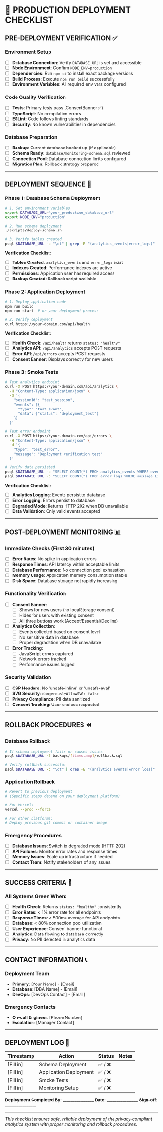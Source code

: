 # 🚀 PRODUCTION DEPLOYMENT CHECKLIST

## **PRE-DEPLOYMENT VERIFICATION** ✅

### **Environment Setup**
- [ ] **Database Connection**: Verify `DATABASE_URL` is set and accessible
- [ ] **Node Environment**: Confirm `NODE_ENV=production`
- [ ] **Dependencies**: Run `npm ci` to install exact package versions
- [ ] **Build Process**: Execute `npm run build` successfully
- [ ] **Environment Variables**: All required env vars configured

### **Code Quality Verification**
- [ ] **Tests**: Primary tests pass (ConsentBanner ✅)
- [ ] **TypeScript**: No compilation errors
- [ ] **ESLint**: Code follows linting standards
- [ ] **Security**: No known vulnerabilities in dependencies

### **Database Preparation**
- [ ] **Backup**: Current database backed up (if applicable)
- [ ] **Schema Ready**: `database/monitoring-schema.sql` reviewed
- [ ] **Connection Pool**: Database connection limits configured
- [ ] **Migration Plan**: Rollback strategy prepared

---

## **DEPLOYMENT SEQUENCE** 🎯

### **Phase 1: Database Schema Deployment**
```bash
# 1. Set environment variables
export DATABASE_URL="your_production_database_url"
export NODE_ENV="production"

# 2. Run schema deployment
./scripts/deploy-schema.sh

# 3. Verify tables created
psql $DATABASE_URL -c "\dt" | grep -E "(analytics_events|error_logs)"
```

**Verification Checklist:**
- [ ] **Tables Created**: `analytics_events` and `error_logs` exist
- [ ] **Indexes Created**: Performance indexes are active
- [ ] **Permissions**: Application user has required access
- [ ] **Backup Created**: Rollback script available

### **Phase 2: Application Deployment**
```bash
# 1. Deploy application code
npm run build
npm run start  # or your deployment process

# 2. Verify deployment
curl https://your-domain.com/api/health
```

**Verification Checklist:**
- [ ] **Health Check**: `/api/health` returns `status: "healthy"`
- [ ] **Analytics API**: `/api/analytics` accepts POST requests
- [ ] **Error API**: `/api/errors` accepts POST requests
- [ ] **Consent Banner**: Displays correctly for new users

### **Phase 3: Smoke Tests**
```bash
# Test analytics endpoint
curl -X POST https://your-domain.com/api/analytics \
  -H "Content-Type: application/json" \
  -d '{
    "sessionId": "test_session",
    "events": [{
      "type": "test_event",
      "data": {"status": "deployment_test"}
    }]
  }'

# Test error endpoint
curl -X POST https://your-domain.com/api/errors \
  -H "Content-Type: application/json" \
  -d '{
    "type": "test_error",
    "message": "Deployment verification test"
  }'

# Verify data persisted
psql $DATABASE_URL -c "SELECT COUNT(*) FROM analytics_events WHERE event_type = 'test_event';"
psql $DATABASE_URL -c "SELECT COUNT(*) FROM error_logs WHERE message LIKE '%Deployment verification%';"
```

**Verification Checklist:**
- [ ] **Analytics Logging**: Events persist to database
- [ ] **Error Logging**: Errors persist to database
- [ ] **Degraded Mode**: Returns HTTP 202 when DB unavailable
- [ ] **Data Validation**: Only valid events accepted

---

## **POST-DEPLOYMENT MONITORING** 📊

### **Immediate Checks (First 30 minutes)**
- [ ] **Error Rates**: No spike in application errors
- [ ] **Response Times**: API latency within acceptable limits
- [ ] **Database Performance**: No connection pool exhaustion
- [ ] **Memory Usage**: Application memory consumption stable
- [ ] **Disk Space**: Database storage not rapidly increasing

### **Functionality Verification**
- [ ] **Consent Banner**:
  - [ ] Shows for new users (no localStorage consent)
  - [ ] Hides for users with existing consent
  - [ ] All three buttons work (Accept/Essential/Decline)
- [ ] **Analytics Collection**:
  - [ ] Events collected based on consent level
  - [ ] No sensitive data in database
  - [ ] Proper degradation when DB unavailable
- [ ] **Error Tracking**:
  - [ ] JavaScript errors captured
  - [ ] Network errors tracked
  - [ ] Performance issues logged

### **Security Validation**
- [ ] **CSP Headers**: No 'unsafe-inline' or 'unsafe-eval'
- [ ] **SVG Security**: `dangerouslyAllowSVG: false`
- [ ] **Privacy Compliance**: PII data sanitized
- [ ] **Consent Tracking**: User choices respected

---

## **ROLLBACK PROCEDURES** ⏪

### **Database Rollback**
```bash
# If schema deployment fails or causes issues
psql $DATABASE_URL -f backups/[timestamp]/rollback.sql

# Verify rollback successful
psql $DATABASE_URL -c "\dt" | grep -E "(analytics_events|error_logs)"
```

### **Application Rollback**
```bash
# Revert to previous deployment
# (Specific steps depend on your deployment platform)

# For Vercel:
vercel --prod --force

# For other platforms:
# Deploy previous git commit or container image
```

### **Emergency Procedures**
- [ ] **Database Issues**: Switch to degraded mode (HTTP 202)
- [ ] **API Failures**: Monitor error rates and response times
- [ ] **Memory Issues**: Scale up infrastructure if needed
- [ ] **Contact Team**: Notify stakeholders of any issues

---

## **SUCCESS CRITERIA** 🎉

### **All Systems Green When:**
- [ ] **Health Check**: Returns `status: "healthy"` consistently
- [ ] **Error Rates**: < 1% error rate for all endpoints
- [ ] **Response Times**: < 500ms average for API endpoints
- [ ] **Database**: < 80% connection pool utilization
- [ ] **User Experience**: Consent banner functional
- [ ] **Analytics**: Data flowing to database correctly
- [ ] **Privacy**: No PII detected in analytics data

---

## **CONTACT INFORMATION** 📞

### **Deployment Team**
- **Primary**: [Your Name] - [Email]
- **Database**: [DBA Name] - [Email]
- **DevOps**: [DevOps Contact] - [Email]

### **Emergency Contacts**
- **On-call Engineer**: [Phone Number]
- **Escalation**: [Manager Contact]

---

## **DEPLOYMENT LOG** 📝

| Timestamp | Action | Status | Notes |
|-----------|--------|--------|-------|
| [Fill in] | Schema Deployment | ✅ / ❌ | |
| [Fill in] | Application Deployment | ✅ / ❌ | |
| [Fill in] | Smoke Tests | ✅ / ❌ | |
| [Fill in] | Monitoring Setup | ✅ / ❌ | |

**Deployment Completed By**: ________________
**Date**: ________________
**Sign-off**: ________________

---

*This checklist ensures safe, reliable deployment of the privacy-compliant analytics system with proper monitoring and rollback procedures.*